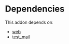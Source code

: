 # Dependencies

This addon depends on:

- [web](../../odoo-bringout-oca-ocb-web)
- [test_mail](../../odoo-bringout-oca-ocb-test_mail)

